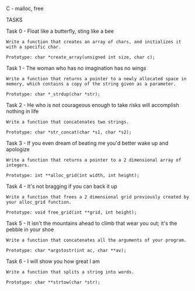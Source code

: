 C - malloc, free

TASKS

Task 0 - Float like a butterfly, sting like a bee

	Write a function that creates an array of chars, and initializes it with a specific char.

	Prototype: char *create_array(unsigned int size, char c);

Task 1 - The woman who has no imagination has no wings

	Write a function that returns a pointer to a newly allocated space in memory, which contains a copy of the string given as a parameter.

	Prototype: char *_strdup(char *str);

Task 2 - He who is not courageous enough to take risks will accomplish nothing in life

	Write a function that concatenates two strings.

	Prototype: char *str_concat(char *s1, char *s2);

Task 3 - If you even dream of beating me you'd better wake up and apologize

	Write a function that returns a pointer to a 2 dimensional array of integers.

	Prototype: int **alloc_grid(int width, int height);

Task 4 -  It's not bragging if you can back it up

	Write a function that frees a 2 dimensional grid previously created by your alloc_grid function.

	Prototype: void free_grid(int **grid, int height);

Task 5 - It isn't the mountains ahead to climb that wear you out; it's the pebble in your shoe

	Write a function that concatenates all the arguments of your program.

	Prototype: char *argstostr(int ac, char **av);

Task 6 - I will show you how great I am

	Write a function that splits a string into words.

	Prototype: char **strtow(char *str);
